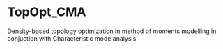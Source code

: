 # TopOpt_CMA
Density-based topology optimization in method of moments modelling in conjuction with Characteristic mode analysis
